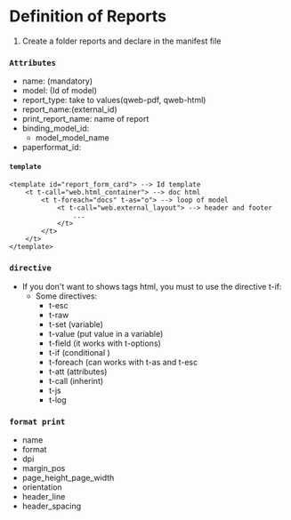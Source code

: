 # Definition of Reports
1. Create a folder reports and declare in the manifest file


### `Attributes`
- name: (mandatory)
- model: (Id of model)
- report_type: take to values(qweb-pdf, qweb-html)
- report_name:(external_id)
- print_report_name: name of report
- binding_model_id:
  - model_model_name
- paperformat_id:

#### `template`
````
<template id="report_form_card"> --> Id template
    <t t-call="web.html_container"> --> doc html
        <t t-foreach="docs" t-as="o"> --> loop of model
            <t t-call="web.external_layout"> --> header and footer
                ...
            </t>
        </t>
    </t>
</template>
````
### `directive`
- If you don't want to shows tags html, you must to use the directive t-if:
  - Some directives:
    - t-esc 
    - t-raw
    - t-set (variable)
    - t-value (put value in a variable)
    - t-field (it works with t-options)
    - t-if (conditional  )
    - t-foreach (can works with t-as and t-esc
    - t-att (attributes) 
    - t-call (inherint)
    - t-js
    - t-log

### `format print`
  - name
  - format
  - dpi
  - margin_pos
  - page_height_page_width
  - orientation
  - header_line
  - header_spacing